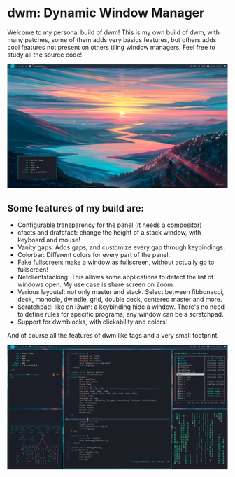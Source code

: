 # dwm: Dynamic Window Manager

Welcome to my personal build of dwm! This is my own build of dwm, with many patches, some of them adds very basics features, but others adds cool features not present on others tiling window managers. Feel free to study all the source code! 

![screenshot](screenshot.png)

## Some features of my build are:
- Configurable transparency for the panel (it needs a compositor)
- cfacts and drafcfact: change the height of a stack window, with keyboard and mouse!
- Vanity gaps: Adds gaps, and customize every gap through keybindings.
- Colorbar: Different colors for every part of the panel.
- Fake fullscreen: make a window as fullscreen, without actually go to fullscreen!
- Netclientstacking: This allows some applications to detect the list of windows open. My use case is share screen on Zoom.
- Various layouts!: not only master and stack. Select between fibbonacci, deck, monocle, dwindle, grid, double deck, centered master and more.
- Scratchpad: like on i3wm: a keybinding hide a window. There's no need to define rules for specific programs, any window can be a scratchpad.
- Support for dwmblocks, with clickability and colors!

And of course all the features of dwm like tags and a very small footprint.

![screenshot busy](screenshot2.png)


